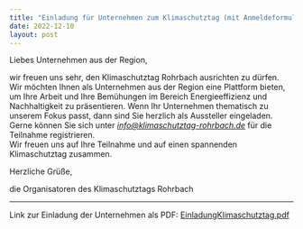```yaml
---
title: "Einladung für Unternehmen zum Klimaschutztag (mit Anmeldeformular)"
date: 2022-12-10
layout: post
---
```


Liebes Unternehmen aus der Region,<br>

wir freuen uns sehr, den Klimaschutztag Rohrbach ausrichten zu dürfen. Wir möchten Ihnen als Unternehmen aus der Region eine Plattform bieten, um Ihre Arbeit und Ihre Bemühungen im Bereich Energieeffizienz und Nachhaltigkeit zu präsentieren. Wenn Ihr Unternehmen thematisch zu unserem Fokus passt, dann sind Sie herzlich als Aussteller eingeladen.<br>
Gerne können Sie sich unter *info@klimaschutztag-rohrbach.de* für die Teilnahme registrieren.<br>
Wir freuen uns auf Ihre Teilnahme und auf einen spannenden Klimaschutztag zusammen.<br>

Herzliche Grüße,<br>

die Organisatoren des Klimaschutztags Rohrbach

***

Link zur Einladung der Unternehmen als PDF:
[EinladungKlimaschutztag.pdf](https://raw.githubusercontent.com/MartGro/klimaschutztag-rohrbach-2023/main/assets/EinladungKlimaschutztag.pdf)


